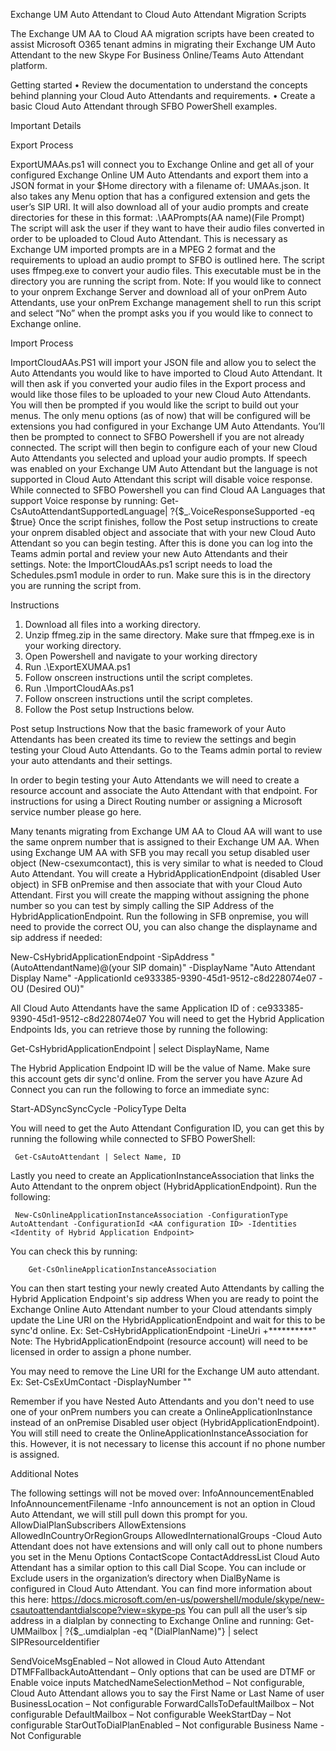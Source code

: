 Exchange UM Auto Attendant to Cloud Auto Attendant Migration Scripts

The Exchange UM AA to Cloud AA migration scripts have been created to assist Microsoft O365 tenant admins in migrating their Exchange UM Auto Attendant to the new Skype For Business Online/Teams Auto Attendant platform.


Getting started
•	Review the documentation to understand the concepts behind planning your Cloud Auto Attendants and requirements.
•	Create a basic Cloud Auto Attendant through SFBO PowerShell examples.


Important Details

Export Process

ExportUMAAs.ps1 will connect you to Exchange Online and get all of your configured Exchange Online UM Auto Attendants and export them into a JSON format in your $Home directory with a filename of: UMAAs.json. It also takes any Menu option that has a configured extension and gets the user’s SIP URI. 
It will also download all of your audio prompts and create directories for these in this format:
.\AAPrompts\(AA name)\(File Prompt)\
The script will ask the user if they want to have their audio files converted in order to be uploaded to Cloud Auto Attendant. This is necessary as Exchange UM imported prompts are in a MPEG 2 format and the requirements to upload an audio prompt to SFBO is outlined here. The script uses ffmpeg.exe to convert your audio files. This executable must be in the directory you are running the script from.
Note: If you would like to connect to your onprem Exchange Server and download all of your onPrem Auto Attendants, use your onPrem Exchange management shell to run this script and select “No” when the prompt asks you if you would like to connect to Exchange online.

Import Process

ImportCloudAAs.PS1 will import your JSON file and allow you to select the Auto Attendants you would like to have imported to Cloud Auto Attendant. 
It will then ask if you converted your audio files in the Export process and would like those files to be uploaded to your new Cloud Auto Attendants.
You will then be prompted if you would like the script to build out your menus. The only menu options (as of now) that will be configured will be extensions you had configured in your Exchange UM Auto Attendants.
You’ll then be prompted to connect to SFBO Powershell if you are not already connected.
The script will then begin to configure each of your new Cloud Auto Attendants you selected and upload your audio prompts. If speech was enabled on your Exchange UM Auto Attendant but the language is not supported in Cloud Auto Attendant this script will disable voice response. While connected to SFBO Powershell you can find Cloud AA Languages that support Voice response by running:
 Get-CsAutoAttendantSupportedLanguage| ?{$_.VoiceResponseSupported -eq $true} 
Once the script finishes, follow the Post setup instructions to create your onprem disabled object and associate that with your new Cloud Auto Attendant so you can begin testing.
After this is done you can log into the Teams admin portal and review your new Auto Attendants and their settings.
Note: the ImportCloudAAs.ps1 script needs to load the Schedules.psm1 module in order to run. Make sure this is in the directory you are running the script from.


Instructions
1.	Download all files into a working directory. 
2.	Unzip ffmeg.zip in the same directory. Make sure that ffmpeg.exe is in your working directory.
3.	Open Powershell and navigate to your working directory
4.	Run .\ExportEXUMAA.ps1
5.	Follow onscreen instructions until the script completes.
6.	Run .\ImportCloudAAs.ps1
7.	Follow onscreen instructions until the script completes.
8.	Follow the Post setup Instructions below.


Post setup Instructions
Now that the basic framework of your Auto Attendants has been created its time to review the settings and begin testing your Cloud Auto Attendants. Go to the Teams admin portal to review your auto attendants and their settings.

In order to begin testing your Auto Attendants we will need to create a resource account and associate the Auto Attendant with that endpoint. For instructions for using a Direct Routing number or assigning a Microsoft service number please go here.

Many tenants migrating from Exchange UM AA to Cloud AA will want to use the same onprem number that is assigned to their Exchange UM AA. When using Exchange UM AA with SFB you may recall you setup disabled user object (New-csexumcontact), this is very similar to what is needed to Cloud Auto Attendant. You will create a HybridApplicationEndpoint (disabled User object) in SFB onPremise and then associate that with your Cloud Auto Attendant. First you will create the mapping without assigning the phone number so you can test by simply calling the SIP Address of the HybridApplicationEndpoint.
Run the following in SFB onpremise, you will need to provide the correct OU, you can also change the displayname and sip address if needed:
    
New-CsHybridApplicationEndpoint -SipAddress "(AutoAttendantName)@(your SIP domain)" -DisplayName "Auto Attendant Display Name" -ApplicationId ce933385-9390-45d1-9512-c8d228074e07 -OU (Desired OU)"

All Cloud Auto Attendants have the same Application ID of : ce933385-9390-45d1-9512-c8d228074e07
You will need to get the Hybrid Application Endpoints Ids, you can retrieve those by running the following: 

Get-CsHybridApplicationEndpoint | select DisplayName, Name

The Hybrid Application Endpoint ID will be the value of Name. Make sure this account gets dir sync'd online. From the server you have Azure Ad Connect you can run the following to force an immediate sync:

Start-ADSyncSyncCycle -PolicyType Delta

You will need to get the Auto Attendant Configuration ID, you can get this by running the following while connected to SFBO PowerShell: 

   	 Get-CsAutoAttendant | Select Name, ID

Lastly you need to create an ApplicationInstanceAssociation that links the Auto Attendant to the onprem object (HybridApplicationEndpoint). Run the following:

   	 New-CsOnlineApplicationInstanceAssociation -ConfigurationType AutoAttendant -ConfigurationId <AA configuration ID> -Identities <Identity of Hybrid Application Endpoint>
	
You can check this by running: 

    	Get-CsOnlineApplicationInstanceAssociation

You can then start testing your newly created Auto Attendants by calling the Hybrid Application Endpoint's sip address When you are ready to point the Exchange Online Auto Attendant number to your Cloud attendants simply update the Line URI on the HybridApplicationEndpoint and wait for this to be sync'd online.    Ex: Set-CsHybridApplicationEndpoint -LineUri +**********"
Note: The HybridApplicationEndpoint (resource account) will need to be licensed in order to assign a phone number.

You may need to remove the Line URI for the Exchange UM auto attendant. 
    Ex: Set-CsExUmContact -DisplayNumber ""

Remember if you have Nested Auto Attendants and you don't need to use one of your onPrem numbers you can create a OnlineApplicationInstance instead of an onPremise Disabled user object (HybridApplicationEndpoint). You will still need to create the OnlineApplicationInstanceAssociation for this. However, it is not necessary to license this account if no phone number is assigned.


Additional Notes

The following settings will not be moved over:
InfoAnnouncementEnabled
InfoAnnouncementFilename
-Info announcement is not an option in Cloud Auto Attendant, we will still pull down this prompt for you.
AllowDialPlanSubscribers
AllowExtensions
AllowedInCountryOrRegionGroups
AllowedInternationalGroups
-Cloud Auto Attendant does not have extensions and will only call out to phone numbers you set in the Menu Options
ContactScope
ContactAddressList
Cloud Auto Attendant has a similar option to this call Dial Scope. You can include or Exclude users in the organization’s directory when DialByName is configured in Cloud Auto Attendant. You can find more information about this here: https://docs.microsoft.com/en-us/powershell/module/skype/new-csautoattendantdialscope?view=skype-ps
You can pull all the user’s sip address in a dialplan by connecting to Exchange Online and running:
Get-UMMailbox | ?{$_.umdialplan -eq "(DialPlanName)"} | select SIPResourceIdentifier 

SendVoiceMsgEnabled – Not allowed in Cloud Auto Attendant
DTMFFallbackAutoAttendant – Only options that can be used are DTMF or Enable voice inputs
MatchedNameSelectionMethod – Not configurable, Cloud Auto Attendant allows you to say the First Name or Last Name of user
BusinessLocation – Not configurable
ForwardCallsToDefaultMailbox – Not configurable
DefaultMailbox – Not configurable
WeekStartDay – Not configurable
StarOutToDialPlanEnabled – Not configurable
Business Name - Not Configurable
